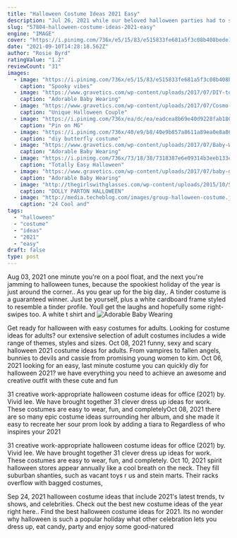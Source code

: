 ```yaml
---
title: "Halloween Costume Ideas 2021 Easy"
description: "Jul 26, 2021 while our beloved halloween parties had to sit out last yearcostumes replaced by masks and trick-or-treating unsafe2021 is looking hopeful. If all goes well, well be back at"
slug: "57804-halloween-costume-ideas-2021-easy"
engine: "IMAGE"
cover: "https://i.pinimg.com/736x/e5/15/83/e515833fe681a5f3c08b408bede1d9f9.jpg"
date: "2021-09-10T14:28:18.562Z"
author: "Rosie Byrd"
ratingValue: "1.2"
reviewCount: "31"
images:
  - image: "https://i.pinimg.com/736x/e5/15/83/e515833fe681a5f3c08b408bede1d9f9.jpg"
    caption: "Spooky vibes"
  - image: "https://www.gravetics.com/wp-content/uploads/2017/07/DIY-toddler-Halloween-ghost-costume.jpg"
    caption: "Adorable Baby Wearing"
  - image: "https://www.gravetics.com/wp-content/uploads/2017/07/Cosmo-Wanda.jpg"
    caption: "Unique Halloween Couple"
  - image: "https://i.pinimg.com/736x/ea/dc/ea/eadcea8b69e40d9228fab180361f7b0c--rainbow-fish-costume-character-costumes.jpg"
    caption: "Pin on MG"
  - image: "https://i.pinimg.com/736x/40/e9/b8/40e9b857a8611a89ea0e8a86e60c7007--diy-butterfly-kids-butterfly-costume.jpg"
    caption: "diy butterfly costume"
  - image: "https://www.gravetics.com/wp-content/uploads/2017/07/Baby-Wearing-Halloween-Costumes.jpg"
    caption: "Adorable Baby Wearing"
  - image: "https://i.pinimg.com/736x/73/18/38/7318387e6e09314b3eeb133e6064c873.jpg"
    caption: "Totally Easy Halloween"
  - image: "https://www.gravetics.com/wp-content/uploads/2017/07/baby-girls-dress-for-Halloween.jpg"
    caption: "Adorable Baby Wearing"
  - image: "http://thegirlswithglasses.com/wp-content/uploads/2015/10/Screen-Shot-2015-10-14-at-11.14.45-AM.png"
    caption: "DOLLY PARTON HALLOWEEN"
  - image: "http://media.techeblog.com/images/group-halloween-costume.jpg"
    caption: "24 Cool and"
tags:
  - "halloween"
  - "costume"
  - "ideas"
  - "2021"
  - "easy"
draft: false
type: post
---
```


Aug 03, 2021 one minute you're on a pool float, and the next you're jamming to halloween tunes, because the spookiest holiday of the year is just around the corner.. As you gear up for the big day,. A tinder costume is a guaranteed winner. Just be yourself, plus a white cardboard frame styled to resemble a tinder profile. Youll get the laughs and hopefully some right-swipes too. A white t shirt and
![Adorable Baby Wearing](https://www.gravetics.com/wp-content/uploads/2017/07/DIY-toddler-Halloween-ghost-costume.jpg "Adorable Baby Wearing")

Get ready for halloween with easy costumes for adults. Looking for costume ideas for adults? our extensive selection of adult costumes includes a wide range of themes, styles and sizes. Oct 08, 2021 funny, sexy and scary halloween 2021 costume ideas for adults. From vampires to fallen angels, bunnies to devils and cassie from promising young women to kim. Oct 06, 2021 looking for an easy, last minute costume you can quickly diy for halloween 2021? we have everything you need to achieve an awesome and creative outfit with these cute and fun
<!--inArticleAds-->

<!--galleryOne-->

31 creative work-appropriate halloween costume ideas for office (2021) by. Vivid lee.  We have brought together 31 clever dress up ideas for work. These costumes are easy to wear, fun, and completelyOct 08, 2021 there are so many epic costume ideas surrounding her album, and she made it easy to recreate her sour prom look by adding a tiara to  Regardless of who inspires your 2021
<!--inArticleAds-->

<!--galleryTwo-->

31 creative work-appropriate halloween costume ideas for office (2021) by. Vivid lee.  We have brought together 31 clever dress up ideas for work. These costumes are easy to wear, fun, and completely. Oct 10, 2021 spirit halloween stores appear annually like a cool breath on the neck. They fill suburban shanties, such as vacant toys r us and stein marts. Their racks overflow with bagged costumes,
<!--galleryThree-->

Sep 24, 2021 halloween costume ideas that include 2021's latest trends, tv shows, and celebrities. Check out the best new costume ideas of the year right here.. Find the best halloween costume ideas for 2021. Its no wonder why halloween is such a popular holiday  what other celebration lets you dress up, eat candy, party and enjoy some good-natured